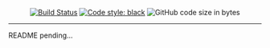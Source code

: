 <p align="center"><a href="https://travis-ci.com/ThatXliner/pyproj"><img src="https://travis-ci.com/ThatXliner/pyproj.svg?branch=master" alt="Build Status"></a>
<a href="https://github.com/psf/black"><img src="https://img.shields.io/badge/code%20style-black-000000.svg" alt="Code style: black"></a>
<img src="https://img.shields.io/github/languages/code-size/ThatXliner/pypmeasy" alt="GitHub code size in bytes"></p>

---

README pending...
